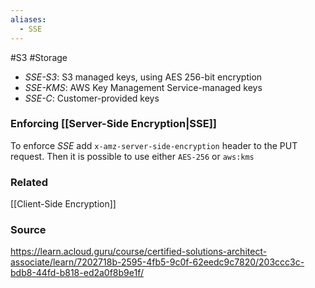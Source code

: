 ```yaml
---
aliases:
  - SSE
---
```

#S3 #Storage 

* *SSE-S3*: S3 managed keys, using AES 256-bit encryption
* *SSE-KMS*: AWS Key Management Service-managed keys
* *SSE-C*: Customer-provided keys

### Enforcing [[Server-Side Encryption|SSE]]
To enforce *SSE* add `x-amz-server-side-encryption` header to the PUT request. Then it is possible to use either `AES-256` or `aws:kms` 
### Related
[[Client-Side Encryption]]
### Source
https://learn.acloud.guru/course/certified-solutions-architect-associate/learn/7202718b-2595-4fb5-9c0f-62eedc9c7820/203ccc3c-bdb8-44fd-b818-ed2a0f8b9e1f/
